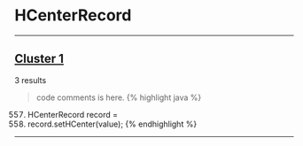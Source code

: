 # HCenterRecord

***

## [Cluster 1](./1)
3 results
> code comments is here.
{% highlight java %}
557. HCenterRecord record =
560. record.setHCenter(value);
{% endhighlight %}

***

